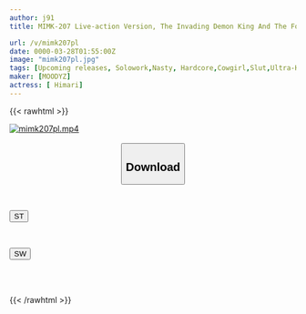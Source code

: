 ```yaml
---
author: j91
title: MIMK-207 Live-action Version, The Invading Demon King And The Forced Sexual Life Himari

url: /v/mimk207pl
date: 0000-03-28T01:55:00Z
image: "mimk207pl.jpg"
tags: [Upcoming releases, Solowork,Nasty, Hardcore,Cowgirl,Slut,Ultra-Huge Tits,Original Collaboration	]
maker: [MOODYZ]
actress: [ Himari]
---
```



{{< rawhtml >}}

<div class="video" data-videoid="pending_link.html">
    <a href="javascript:;">
        <img src="/v/mimk207pl/mimk207pl.jpg" width="WIDTH" height="HEIGHT" alt="mimk207pl.mp4" loading="lazy">
    </a>
</div>

<script type="text/javascript" src="https://j91.asia/asset/on-demand-pend.js"></script>

<br>
  <link rel="stylesheet" href="https://j91.asia/asset/bs5.css">
  
  <center>
  <button class="btn btn-primary" type="button" data-bs-toggle="collapse" data-bs-target=".multi-collapse" aria-expanded="false" aria-controls="multiCollapseExample1 multiCollapseExample2"><h2>Download</h2></button></center>
</p>
<div class="row">
  <div class="col">
    <div class="collapse multi-collapse" id="multiCollapseExample1">
      <div class="card card-body">
	      	      <br>
<div class="buttons">  
<p><a href="https://j91.asia/pending_link.html" target="_blank"><button class="btn-hover color-3"><i class="fa fa-download"></i> ST</button></a></p></div>
    </div>
  </div>
</div>
  <div class="col">
    <div class="collapse multi-collapse" id="multiCollapseExample2">
      <div class="card card-body">
	      <br>
<div class="buttons">
<p><a href="https://j91.asia/pending_link.html" target="_blank"><button class="btn-hover color-2"><i class="fa fa-download"></i> SW</button></a></p></div>
<br><br>
      </div>
    </div>
  </div>
</div>

{{< /rawhtml >}}